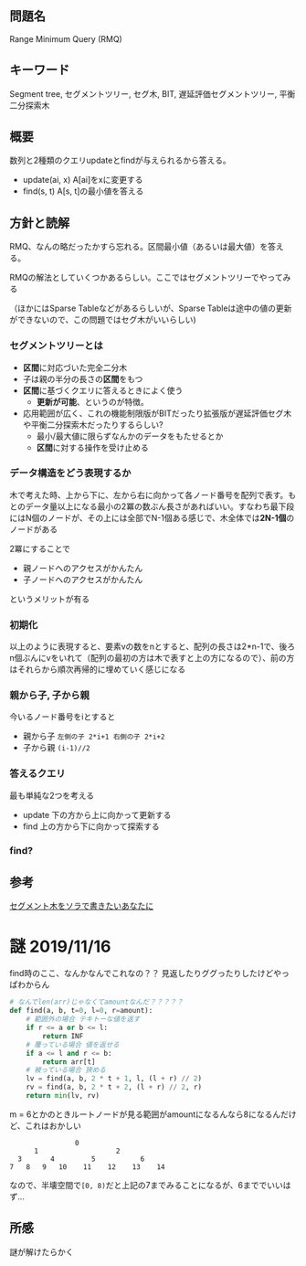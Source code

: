 ## 問題名
Range Minimum Query (RMQ)

## キーワード
Segment tree, セグメントツリー, セグ木, BIT, 遅延評価セグメントツリー, 平衡二分探索木

## 概要
数列と2種類のクエリupdateとfindが与えられるから答える。
- update(ai, x) A[ai]をxに変更する
- find(s, t) A[s, t]の最小値を答える

## 方針と読解
RMQ、なんの略だったかすら忘れる。区間最小値（あるいは最大値）を答える。

RMQの解法としていくつかあるらしい。ここではセグメントツリーでやってみる

（ほかにはSparse Tableなどがあるらしいが、Sparse Tableは途中の値の更新ができないので、この問題ではセグ木がいいらしい)


### セグメントツリーとは
- **区間**に対応づいた完全二分木
- 子は親の半分の長さの**区間**をもつ
- **区間**に基づくクエリに答えるときによく使う
  - **更新が可能**、というのが特徴。
- 応用範囲が広く、これの機能制限版がBITだったり拡張版が遅延評価セグ木や平衡二分探索木だったりするらしい?
  - 最小/最大値に限らずなんかのデータをもたせるとか
  - **区間**に対する操作を受け止める

### データ構造をどう表現するか
木で考えた時、上から下に、左から右に向かって各ノード番号を配列で表す。もとのデータ量以上になる最小の2冪の数ぶん長さがあればいい。すなわち最下段にはN個のノードが、その上には全部でN-1個ある感じで、木全体では**2N-1個**のノードがある

2冪にすることで
- 親ノードへのアクセスがかんたん
- 子ノードへのアクセスがかんたん

というメリットが有る

### 初期化
以上のように表現すると、要素vの数をnとすると、配列の長さは2*n-1で、後ろn個ぶんにvをいれて（配列の最初の方は木で表すと上の方になるので）、前の方はそれらから順次再帰的に埋めていく感じになる

### 親から子, 子から親
今いるノード番号をiとすると
- 親から子 `左側の子 2*i+1 右側の子 2*i+2`
- 子から親 `(i-1)//2`
### 答えるクエリ
最も単純な2つを考える

- update 下の方から上に向かって更新する
- find 上の方から下に向かって探索する

### find?


## 参考
[セグメント木をソラで書きたいあなたに ](http://tsutaj.hatenablog.com/entry/2017/03/29/204841)

# 謎 2019/11/16
find時のここ、なんかなんでこれなの？？
見返したりググったりしたけどやっぱわからん
```python
# なんでlen(arr)じゃなくてamountなんだ？？？？？
def find(a, b, t=0, l=0, r=amount):
    # 範囲外の場合 テキトーな値を返す
    if r <= a or b <= l:
        return INF
    # 覆っている場合 値を返せる
    if a <= l and r <= b:
        return arr[t]
    # 被っている場合 狭める
    lv = find(a, b, 2 * t + 1, l, (l + r) // 2)
    rv = find(a, b, 2 * t + 2, (l + r) // 2, r)
    return min(lv, rv)
```

m = 6とかのときルートノードが見る範囲がamountになるんなら8になるんだけど、これはおかしい
```
                0
      1                   2
  3       4         5           6
7   8   9   10    11    12    13    14 
```
なので、半壊空間で`[0, 8)`だと上記の7までみることになるが、6まででいいはず...


## 所感
謎が解けたらかく